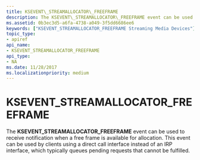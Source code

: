 ```yaml
---
title: KSEVENT\_STREAMALLOCATOR\_FREEFRAME
description: The KSEVENT\_STREAMALLOCATOR\_FREEFRAME event can be used to receive notification when a free frame is available for allocation.
ms.assetid: 0b3ec3d5-a6fa-4738-a049-3f5dd6686ee6
keywords: ["KSEVENT_STREAMALLOCATOR_FREEFRAME Streaming Media Devices"]
topic_type:
- apiref
api_name:
- KSEVENT_STREAMALLOCATOR_FREEFRAME
api_type:
- NA
ms.date: 11/28/2017
ms.localizationpriority: medium
---
```


# KSEVENT\_STREAMALLOCATOR\_FREEFRAME


The **KSEVENT\_STREAMALLOCATOR\_FREEFRAME** event can be used to receive notification when a free frame is available for allocation. This event can be used by clients using a direct call interface instead of an IRP interface, which typically queues pending requests that cannot be fulfilled.

 

 





